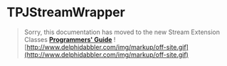 # TPJStreamWrapper #

> Sorry, this documentation has moved to the new Stream Extension Classes **[Programmers' Guide](http://wiki.delphidabbler.com/index.php/Docs/TPJStreamWrapper)** ![http://www.delphidabbler.com/img/markup/off-site.gif](http://www.delphidabbler.com/img/markup/off-site.gif)
